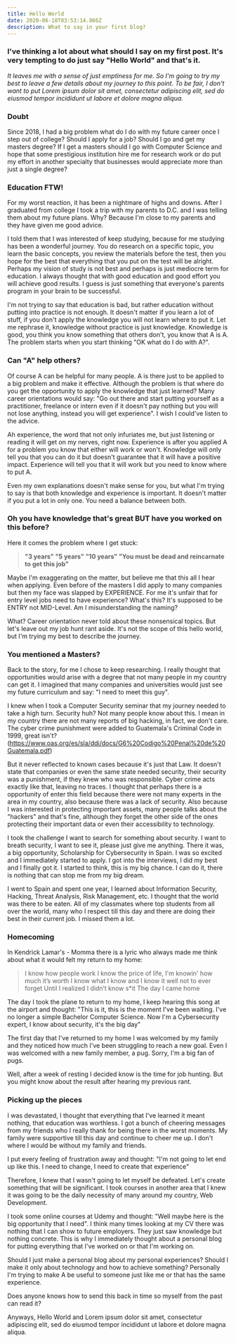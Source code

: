 ```yaml
---
title: Hello World
date: 2020-06-18T03:53:14.866Z
description: What to say in your first blog?
---
```

### I've thinking a lot about what should I say on my first post. It's very tempting to do just say "Hello World" and that's it.

*It leaves me with a sense of just emptiness for me. So I'm going to try my best to leave a few details about my journey to this point. To be fair, I don't want to put Lorem ipsum dolor sit amet, consectetur adipiscing elit, sed do eiusmod tempor incididunt ut labore et dolore magna aliqua.*

### Doubt

Since 2018, I had a big problem what do I do with my future career once I step out of college? Should I apply for a job? Should I go and get my masters degree? If I get a masters should I go with Computer Science and hope that some prestigious institution hire me for research work or do put my effort in another specialty that businesses would appreciate more than just a single degree?

### Education FTW!

For my worst reaction, it has been a nightmare of highs and downs. After I graduated from college I took a trip with my parents to D.C. and I was telling them about my future plans. Why? Because I'm close to my parents and they have given me good advice. 

I told them that I was interested of keep studying, because for me studying has been a wonderful journey. You do research on a specific topic, you learn the basic concepts, you review the materials before the test, then you hope for the best that everything that you put on the test will be alright. Perhaps my vision of study is not best and perhaps is just mediocre term for education. I always thought that with good education and good effort you will achieve good results. I guess is just something that everyone's parents program in your brain to be successful. 

I'm not trying to say that education is bad, but rather education without putting into practice is not enough. It doesn't matter if you learn a lot of stuff, if you don't apply the knowledge you will not learn where to put it. Let me rephrase it, knowledge without practice is just knowledge. Knowledge is good, you think you know something that others don't, you know that A is A. The problem starts when you start thinking "OK what do I do with A?". 

### Can "A" help others?

Of course A can be helpful for many people. A is there just to be applied to a big problem and make it effective. Although the problem is that where do you get the opportunity to apply the knowledge that just learned? Many career orientations would say: "Go out there and start putting yourself as a practitioner, freelance or intern even if it doesn't pay nothing but you will not lose anything, instead you will get experience". I wish I could've listen to the advice. 

Ah experience, the word that not only infuriates me, but just listening or reading it will get on my nerves, right now. Experience is after you applied A for a problem you know that either will work or won't. Knowledge will only tell you that you can do it but doesn't guarantee that it will have a positive impact. Experience will tell you that it will work but you need to know where to put A.

Even my own explanations doesn't make sense for you, but what I'm trying to say is that both knowledge and experience is important. It doesn't matter if you put a lot in only one. You need a balance between both.

### Oh you have knowledge that's great BUT have you worked on this before?

Here it comes the problem where I get stuck: 

> **"3 years" "5 years" "10 years" "You must be dead and reincarnate to get this job"**

Maybe I'm exaggerating on the matter, but believe me that this all I hear when applying. Even before of the masters I did apply to many companies but then my face was slapped by EXPERIENCE. For me it's unfair that for entry level jobs need to have experience? What's this? It's supposed to be ENTRY not MID-Level. Am I misunderstanding the naming?

What? Career orientation never told about these nonsensical topics. But let's leave out my job hunt rant aside. It's not the scope of this hello world, but I'm trying my best to describe the journey.

### You mentioned a Masters?

Back to the story, for me I chose to keep researching. I really thought that opportunities would arise with a degree that not many people in my country can get it. I imagined that many companies and universities would just see my future curriculum and say: "I need to meet this guy". 

I knew when I took a Computer Security seminar that my journey needed to take a high turn. Security huh? Not many people know about this. I mean in my country there are not many reports of big hacking, in fact, we don't care. The cyber crime punishment were added to Guatemala's Criminal Code in 1999, great isn't? (<https://www.oas.org/es/sla/ddi/docs/G6%20Codigo%20Penal%20de%20Guatemala.pdf>) 

But it never reflected to known cases because it's just that Law. It doesn't state that companies or even the same state needed security, their security was a punishment, if they knew who was responsible. Cyber crime acts exactly like that, leaving no traces. I thought that perhaps there is a opportunity of enter this field because there were not many experts in the area in my country, also because there was a lack of security. Also because I was interested in protecting important assets, many people talks about the "hackers" and that's fine, although they forget the other side of the ones protecting their important data or even their accessibility to technology.

I took the challenge I want to search for something about security. I want to breath security, I want to see it, please just give me anything. There it was, a big opportunity, Scholarship for Cybersecurity in Spain. I was so excited and I immediately started to apply. I got into the interviews, I did my best and I finally got it. I started to think, this is my big chance. I can do it, there is nothing that can stop me from my big dream.

I went to Spain and spent one year, I learned about Information Security, Hacking, Threat Analysis, Risk Management, etc. I thought that the world was there to be eaten. All of my classmates where top students from all over the world, many who I respect till this day and there are doing their best in their current job. I missed them a lot.

### Homecoming

In Kendrick Lamar's - Momma there is a lyric who always made me think about what it would felt my return to my home:

> I know how people work I know the price of life, I'm knowin' how much it’s worth I know what I know and I know it well not to ever forget
> Until I realized I didn’t know s*it
> The day I came home

The day I took the plane to return to my home, I keep hearing this song at the airport and thought: "This is it, this is the moment I've been waiting. I've no longer a simple Bachelor Computer Science. Now I'm a Cybersecurity expert, I know about security, it's the big day"

The first day that I've returned to my home I was welcomed by my family and they noticed how much I've been struggling to reach a new goal. Even I was welcomed with a new family member, a pug. Sorry, I'm a big fan of pugs.

Well, after a week of resting I decided know is the time for job hunting. But you might know about the result after hearing my previous rant. 

### Picking up the pieces

I was devastated, I thought that everything that I've learned it meant nothing, that education was worthless. I got a bunch of cheering messages from my friends who I really thank for being there in the worst moments. My family were supportive till this day and continue to cheer me up. I don't where I would be without my family and friends.

I put every feeling of frustration away and thought: "I'm not going to let end up like this. I need to change, I need to create that experience" 

Therefore, I knew that I wasn't going to let myself be defeated. Let's create something that will be significant. I took courses in another area that I knew it was going to be the daily necessity of many around my country, Web Development. 

I took some online courses at Udemy and thought: "Well maybe here is the big opportunity that I need". I think many times looking at my CV there was nothing that I can show to future employers. They just saw knowledge but nothing concrete. This is why I immediately thought about a personal blog for putting everything that I've worked on or that I'm working on.

Should I just make a personal blog about my personal experiences? Should I make it only about technology and how to achieve something? Personally I'm trying to make A be useful to someone just like me or that has the same experience. 

Does anyone knows how to send this back in time so myself from the past can read it?

Anyways, Hello World and Lorem ipsum dolor sit amet, consectetur adipiscing elit, sed do eiusmod tempor incididunt ut labore et dolore magna aliqua.